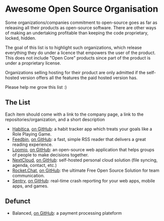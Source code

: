 # Awesome Open Source Organisation

Some organizations/companies commitment to open-source goes as far as releasing all their products as open-source software. There are other ways of making an undertaking profitable than keeping the code proprietary, locked, hidden.

The goal of this list is to highlight such organizations, which release everything they do under a licence that empowers the user of the product. This does not include "Open Core" products since part of the product is under a proprietary license.

Organizations selling hosting for their product are only admitted if the self-hosted version offers all the features the paid hosted version has.

Please help me grow this list :)

## The List

Each item should come with a link to the company page, a link to the repositories/organization, and a short description

- [Habitica](https://habitica.com/), [on GitHub](https://github.com/HabitRPG): a habit tracker app which treats your goals like a Role Playing Game. 
- [Feedbin](https://feedbin.com/), [on GitHub](https://github.com/feedbin): a fast, simple RSS reader that delivers a great reading experience.
- [Loomio](https://www.loomio.org/), [on GitHub](https://github.com/loomio): an open-source web application that helps groups of people to make decisions together.
- [NextCloud](https://nextcloud.com/), [on GitHub](https://github.com/nextcloud): self-hosted personal cloud solution (file syncing, agenda, contact, etc.)
- [Rocket.Chat](https://rocket.chat/), [on GitHub](https://github.com/RocketChat): the ultimate Free Open Source Solution for team communication.
- [Sentry](https://sentry.io), [on GitHub](https://github.com/getsentry): real-time crash reporting for your web apps, mobile apps, and games.

## Defunct

- Balanced, [on GitHub](https://github.com/balanced): a payment processing plateform
